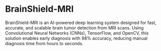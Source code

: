 # BrainShield-MRI
BrainShield-MRI is an AI-powered deep learning system designed for fast, accurate, and scalable brain tumor detection from MRI scans. Using Convolutional Neural Networks (CNNs), TensorFlow, and OpenCV, this solution enables early diagnosis with 98% accuracy, reducing manual diagnosis time from hours to seconds.
